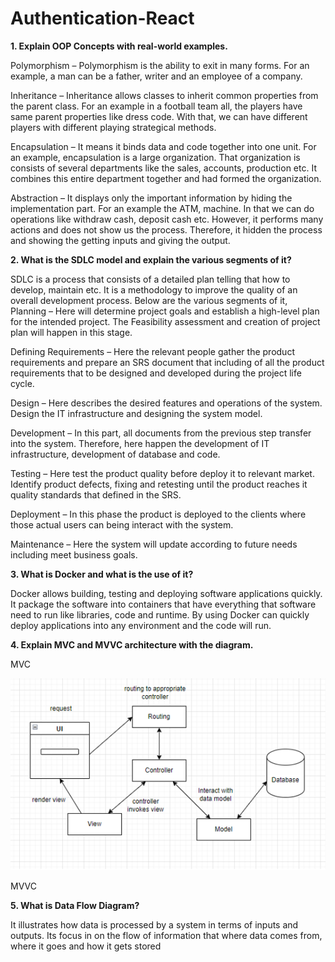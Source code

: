# Authentication-React

**1. Explain OOP Concepts with real-world examples.**

  Polymorphism – Polymorphism is the ability to exit in many forms. For an example, a man can be a father, writer and an employee of a company.

  Inheritance – Inheritance allows classes to inherit common properties from the parent class. For an example in a football team all, the players have same parent properties like dress code. With that, we can have different players with different playing strategical methods.

  Encapsulation – It means it binds data and code together into one unit. For an example, encapsulation is a large organization. That organization is consists of several departments like the sales, accounts, production etc. It combines this entire department together and had formed the organization.

  Abstraction – It displays only the important information by hiding the implementation part. For an example the ATM, machine. In that we can do operations like withdraw cash, deposit cash etc. However, it performs many actions and does not show us the process. Therefore, it hidden the process and showing the getting inputs and giving the output. 


**2. What is the SDLC model and explain the various segments of it?**

  SDLC is a process that consists of a detailed plan telling that how to develop, maintain etc. It is a methodology to improve the quality of an overall development process. Below are the various segments of it, 
Planning – Here will determine project goals and establish a high-level plan for the intended project. The Feasibility assessment and creation of project plan will happen in this stage.

  Defining Requirements – Here the relevant people gather the product requirements and prepare an SRS document that including of all the product requirements that to be designed and developed during the project life cycle.

  Design – Here describes the desired features and operations of the system. Design the IT infrastructure and designing the system model.

  Development – In this part, all documents from the previous step transfer into the system. Therefore, here happen the development of IT infrastructure, development of database and code.

  Testing – Here test the product quality before deploy it to relevant market. Identify product defects, fixing and retesting until the product reaches it quality standards that defined in the SRS.

  Deployment – In this phase the product is deployed to the clients where those actual users can being interact with the system.

  Maintenance – Here the system will update according to future needs including meet business goals.


**3. What is Docker and what is the use of it?**

  Docker allows building, testing and deploying software applications quickly. It package the software into containers that have everything that software need to run like libraries, code and runtime. By using Docker can quickly deploy applications into any environment and the code will run.


**4. Explain MVC and MVVC architecture with the diagram.**

MVC

![Screenshot](mvc.png)

MVVC

**5. What is Data Flow Diagram?**

  It illustrates how data is processed by a system in terms of inputs and outputs. Its focus in on the flow of information that where data comes from, where it goes and how it gets stored
